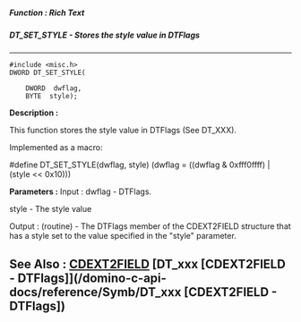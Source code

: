 ##### Function : Rich Text
##### DT_SET_STYLE - Stores the style value in DTFlags
---
```
#include <misc.h>
DWORD DT_SET_STYLE(

	DWORD  dwflag,
	BYTE  style);
```
**Description :**

This function stores the style value in DTFlags (See DT_XXX).

Implemented as a macro:

#define DT_SET_STYLE(dwflag, style) (dwflag = ((dwflag & 0xfff0ffff) | (style 
<< 0x10)))

**Parameters :**
Input :
dwflag  -  DTFlags.

style  -  The style value

Output :
(routine)  -  The DTFlags member of the CDEXT2FIELD structure that has a style set to the value specified in the "style" parameter.



**See Also :**
[CDEXT2FIELD](/domino-c-api-docs/reference/Data/CDEXT2FIELD)
[DT_xxx [CDEXT2FIELD - DTFlags]](/domino-c-api-docs/reference/Symb/DT_xxx [CDEXT2FIELD - DTFlags])
---
